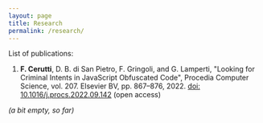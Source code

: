```yaml
---
layout: page
title: Research
permalink: /research/
---
```


List of publications:

1. **F. Cerutti**, D. B. di San Pietro, F. Gringoli, and G. Lamperti, "Looking for Criminal Intents in JavaScript Obfuscated Code", Procedia Computer Science, vol. 207. Elsevier BV, pp. 867–876, 2022. [doi: 10.1016/j.procs.2022.09.142](https://doi.org/10.1016/j.procs.2022.09.142) (open access)

*(a bit empty, so far)*